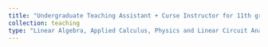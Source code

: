 ```yaml
---
title: "Undergraduate Teaching Assistant + Curse Instructor for 11th grade junior year, and 12th grade senior year"
collection: teaching
type: "Linear Algebra, Applied Calculus, Physics and Linear Circuit Analysis"
---
```

